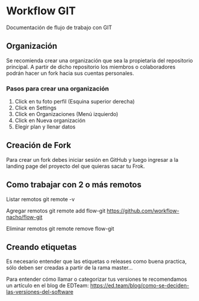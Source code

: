 # Workflow GIT
Documentación de flujo de trabajo con GIT

## Organización

Se recomienda crear una organización que sea la propietaria del repositorio principal. A partir de dicho repositorio los miembros o colaboradores podrán hacer un fork hacia sus cuentas personales.

### Pasos para crear una organización

1. Click en tu foto perfil (Esquina superior derecha)
2. Click en Settings
3. Click en Organizaciones (Menú izquierdo)
4. Click en Nueva organización
5. Elegir plan y llenar datos

## Creación de Fork

Para crear un fork debes iniciar sesión en GitHub y luego ingresar a la landing page del proyecto del que quieras sacar tu Frok.

## Como trabajar con 2 o más remotos

Listar remotos git remote -v

Agregar remotos git remote add flow-git https://github.com/workflow-nacho/flow-git

Eliminar remotos git remote remove flow-git


## Creando etiquetas

Es necesario entender que las etiquetas o releases como buena practica, sólo deben ser creadas a partir de la rama master... 

Para entender cómo llamar o categorizar tus versiones te recomendamos un artículo en el blog de EDTeam: https://ed.team/blog/como-se-deciden-las-versiones-del-software


